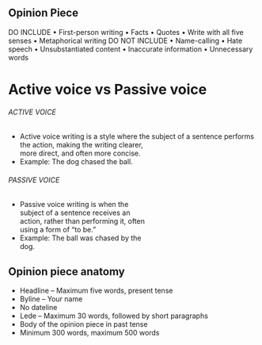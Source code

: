 ## Opinion Piece
DO INCLUDE
• First-person writing
• Facts
• Quotes
• Write with all five senses
• Metaphorical writing
DO NOT INCLUDE
• Name-calling
• Hate speech
• Unsubstantiated content
• Inaccurate information
• Unnecessary words

# Active voice vs Passive voice
###### ACTIVE VOICE
- Active voice writing is a style where
the subject of a sentence performs
the action, making the writing clearer,  
more direct, and often more concise.  
- Example: The dog chased the ball.  
###### PASSIVE VOICE  
- Passive voice writing is when the  
subject of a sentence receives an  
action, rather than performing it, often  
using a form of “to be.”  
- Example: The ball was chased by the  
dog.

## Opinion piece anatomy
- Headline – Maximum five words, present tense  
- Byline – Your name  
- No dateline  
- Lede – Maximum 30 words, followed by short paragraphs  
- Body of the opinion piece in past tense  
- Minimum 300 words, maximum 500 words